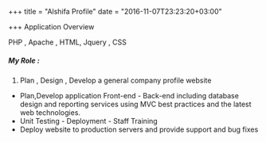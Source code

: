+++
title = "Alshifa Profile"
date = "2016-11-07T23:23:20+03:00"

+++
Application Overview

PHP , Apache , HTML, Jquery , CSS

##### My Role :

1. Plan , Design , Develop a general company profile website
* Plan,Develop application Front-end - Back-end including database design and reporting services using MVC best practices and the latest web technologies.
* Unit Testing - Deployment - Staff Training
* Deploy website to production servers and provide support and bug fixes
